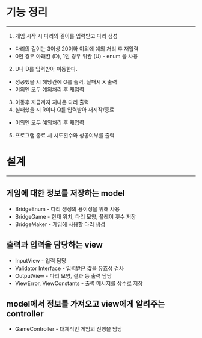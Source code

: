 # 기능 정리

----

1. 게임 시작 시 다리의 길이를 입력받고 다리 생성
* 다리의 길이는 3이상 20이하 이외에 예외 처리 후 재입력
* 0인 경우 아래칸 (D), 1인 경우 위칸 (U) - enum 을 사용
2. U나 D를 입력받아 이동한다.
* 성공했을 시 해당칸에 O를 출력, 실패시 X 출력
* 이외엔 모두 예외처리 후 재입력
3. 이동후 지금까지 지나온 다리 출력
4. 실패했을 시 R이나 Q를 입력받아 재시작/종료
* 이외엔 모두 예외처리 후 재입력
5. 프로그램 종료 시 시도횟수와 성공여부를 출력

# 설계

----

## 게임에 대한 정보를 저장하는 model
* BridgeEnum - 다리 생성의 용이성을 위해 사용
* BridgeGame - 현재 위치, 다리 모양, 플레이 횟수 저장
* BridgeMaker - 게임에 사용할 다리 생성

## 출력과 입력을 담당하는 view
* InputView - 입력 담당
* Validator Interface - 입력받은 값을 유효성 검사
* OutputView - 다리 모양, 결과 등 출력 담당
* ViewError, ViewConstants - 출력 메시지를 상수로 저장

## model에서 정보를 가져오고 view에게 알려주는 controller
* GameController - 대체적인 게임의 진행을 담당